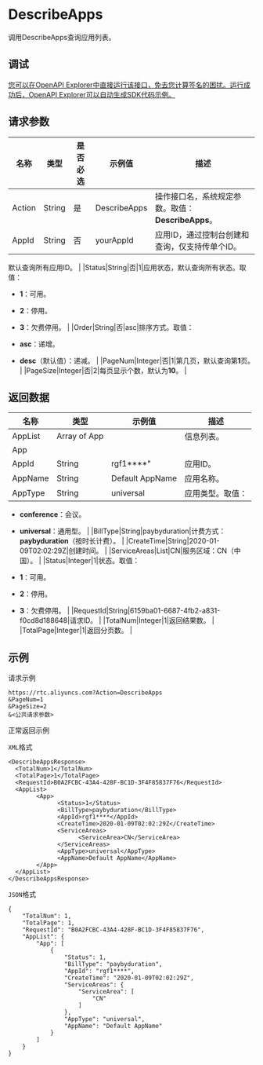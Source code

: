 # DescribeApps

调用DescribeApps查询应用列表。

## 调试

[您可以在OpenAPI Explorer中直接运行该接口，免去您计算签名的困扰。运行成功后，OpenAPI Explorer可以自动生成SDK代码示例。](https://api.aliyun.com/#product=rtc&api=DescribeApps&type=RPC&version=2018-01-11)

## 请求参数

|名称|类型|是否必选|示例值|描述|
|--|--|----|---|--|
|Action|String|是|DescribeApps|操作接口名，系统规定参数。取值：**DescribeApps**。 |
|AppId|String|否|yourAppId|应用ID，通过控制台创建和查询，仅支持传单个ID。

 默认查询所有应用ID。 |
|Status|String|否|1|应用状态，默认查询所有状态。取值：

 -   **1**：可用。
-   **2**：停用。
-   **3**：欠费停用。 |
|Order|String|否|asc|排序方式。取值：

 -   **asc**：递增。
-   **desc**（默认值）：递减。 |
|PageNum|Integer|否|1|第几页，默认查询第**1**页。 |
|PageSize|Integer|否|2|每页显示个数，默认为**10**。 |

## 返回数据

|名称|类型|示例值|描述|
|--|--|---|--|
|AppList|Array of App| |信息列表。 |
|App| | | |
|AppId|String|rgf1\*\*\*\*"|应用ID。 |
|AppName|String|Default AppName|应用名称。 |
|AppType|String|universal|应用类型。取值：

 -   **conference**：会议。
-   **universal**：通用型。 |
|BillType|String|paybyduration|计费方式：**paybyduration**（按时长计费）。 |
|CreateTime|String|2020-01-09T02:02:29Z|创建时间。 |
|ServiceAreas|List|CN|服务区域：CN（中国）。 |
|Status|Integer|1|状态。取值：

 -   **1**：可用。
-   **2**：停用。
-   **3**：欠费停用。 |
|RequestId|String|6159ba01-6687-4fb2-a831-f0cd8d188648|请求ID。 |
|TotalNum|Integer|1|返回结果数。 |
|TotalPage|Integer|1|返回分页数。 |

## 示例

请求示例

```
https://rtc.aliyuncs.com?Action=DescribeApps
&PageNum=1
&PageSize=2
&<公共请求参数>
```

正常返回示例

`XML`格式

```
<DescribeAppsResponse>
  <TotalNum>1</TotalNum>
  <TotalPage>1</TotalPage>
  <RequestId>B0A2FCBC-43A4-428F-BC1D-3F4F85837F76</RequestId>
  <AppList>
        <App>
              <Status>1</Status>
              <BillType>paybyduration</BillType>
              <AppId>rgf1****</AppId>
              <CreateTime>2020-01-09T02:02:29Z</CreateTime>
              <ServiceAreas>
                    <ServiceArea>CN</ServiceArea>
              </ServiceAreas>
              <AppType>universal</AppType>
              <AppName>Default AppName</AppName>
        </App>
  </AppList>
</DescribeAppsResponse>
```

`JSON`格式

```
{
	"TotalNum": 1,
	"TotalPage": 1,
	"RequestId": "B0A2FCBC-43A4-428F-BC1D-3F4F85837F76",
	"AppList": {
		"App": [
			{
				"Status": 1,
				"BillType": "paybyduration",
				"AppId": "rgf1****",
				"CreateTime": "2020-01-09T02:02:29Z",
				"ServiceAreas": {
					"ServiceArea": [
						"CN"
					]
				},
				"AppType": "universal",
				"AppName": "Default AppName"
			}
		]
    }   
}
```

